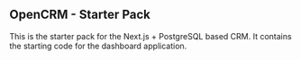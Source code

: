 ## OpenCRM - Starter Pack

This is the starter pack for the Next.js + PostgreSQL based CRM. It contains the starting code for the dashboard application.
